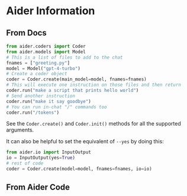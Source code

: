 # Aider Information

## From Docs

```python
from aider.coders import Coder
from aider.models import Model
# This is a list of files to add to the chat
fnames = ["greeting.py"]
model = Model("gpt-4-turbo")
# Create a coder object
coder = Coder.create(main_model=model, fnames=fnames)
# This will execute one instruction on those files and then return
coder.run("make a script that prints hello world")
# Send another instruction
coder.run("make it say goodbye")
# You can run in-chat "/" commands too
coder.run("/tokens")
```

See the `Coder.create()` and `Coder.init()` methods for all the supported arguments.

It can also be helpful to set the equivalent of `--yes` by doing this:

```python
from aider.io import InputOutput
io = InputOutput(yes=True)
# rest of code
coder = Coder.create(model=model, fnames=fnames, io=io)
```

## From Aider Code
